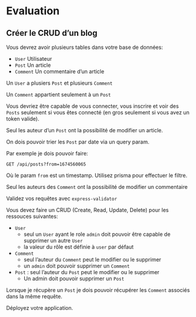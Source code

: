 # Evaluation

## Créer le CRUD d’un blog

Vous devrez avoir plusieurs tables dans votre base de données: 

- `User` Utilisateur
- `Post` Un article
- `Comment` Un commentaire d’un article

Un `User`  a plusiers `Post` et plusieurs `Comment`

Un `Comment` appartient seulement à un `Post`

Vous devriez être capable de vous connecter, vous inscrire et voir des `Posts` seulement si vous êtes connecté (en gros seulement si vous avez un token valide).  

Seul les auteur d’un `Post` ont la possibilité de modifier un article.  

On dois pouvoir trier les `Post` par date via un query param.

Par exemple je dois pouvoir faire:

```tsx
GET /api/posts?from=1674560065
```

Où le param `from`  est un timestamp. Utilisez prisma pour effectuer le filtre.

Seul les auteurs des `Comment` ont la possibilité de modifier un commentaire

Validez vos requêtes avec `express-validator`

Vous devez faire un CRUD (Create, Read, Update, Delete) pour les ressouces suivantes:

- `User`
    - seul un `User` ayant le role `admin` doit pouvoir être capable de supprimer un autre `User`
    - la valeur du rôle est définie à `user` par défaut
- `Comment`
    - seul l’auteur du `Comment` peut le modifier ou le supprimer
    - un `admin` doit pouvoir supprimer un `Comment`
- `Post` : seul l’auteur du `Post` peut le modifier ou le supprimer
    - Un admin doit pouvoir supprimer un `Post`

Lorsque je récupère un `Post` je dois pouvoir récupérer les `Comment` associés dans la même requête.

Déployez votre application.